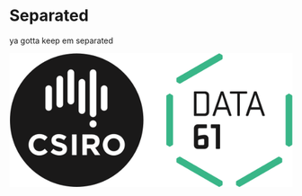 # Separated

ya gotta keep em separated

![CSIRO's Data61 Logo](https://raw.githubusercontent.com/qfpl/assets/master/data61-transparent-bg.png)
